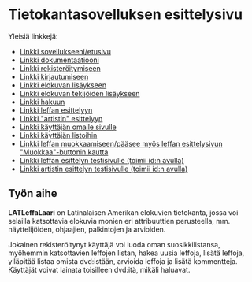 # Tietokantasovelluksen esittelysivu

Yleisiä linkkejä:

* [Linkki sovellukseeni/etusivu](http://iilumme.users.cs.helsinki.fi/tsoha/)
* [Linkki dokumentaatiooni](https://github.com/iilumme/Tsoha-Bootstrap/blob/master/doc/dokumentaatio.pdf)
* [Linkki rekisteröitymiseen](http://iilumme.users.cs.helsinki.fi/tsoha/register)
* [Linkki kirjautumiseen](http://iilumme.users.cs.helsinki.fi/tsoha/login)
* [Linkki elokuvan lisäykseen](http://iilumme.users.cs.helsinki.fi/tsoha/addmovie)
* [Linkki elokuvan tekijöiden lisäykseen](http://iilumme.users.cs.helsinki.fi/tsoha/addmovie/addpeople)
* [Linkki hakuun](http://iilumme.users.cs.helsinki.fi/tsoha/search)
* [Linkki leffan esittelyyn](http://iilumme.users.cs.helsinki.fi/tsoha/movie)
* [Linkki "artistin" esittelyyn](http://iilumme.users.cs.helsinki.fi/tsoha/artist)
* [Linkki käyttäjän omalle sivulle](http://iilumme.users.cs.helsinki.fi/tsoha/mypage)
* [Linkki käyttäjän listoihin](http://iilumme.users.cs.helsinki.fi/tsoha/lists)
* [Linkki leffan muokkaamiseen/pääsee myös leffan esittelysivun "Muokkaa"-buttonin kautta](http://iilumme.users.cs.helsinki.fi/tsoha/movie/edit)
* [Linkki leffan esittelyn testisivulle (toimii id:n avulla)](http://iilumme.users.cs.helsinki.fi/tsoha/movie/1)
* [Linkki artistin esittelyn testisivulle (toimii id:n avulla)](http://iilumme.users.cs.helsinki.fi/tsoha/artist/9)



## Työn aihe

**LATLeffaLaari** on Latinalaisen Amerikan elokuvien tietokanta, jossa voi selailla katsottavia elokuvia monien eri attribuuttien perusteella, mm. näyttelijöiden, ohjaajien, palkintojen ja arvioiden. 

Jokainen rekisteröitynyt käyttäjä voi luoda oman suosikkilistansa, myöhemmin katsottavien leffojen listan, hakea uusia leffoja, lisätä leffoja, ylläpitää listaa omista dvd:istään, arvioida leffoja ja lisätä kommentteja. 
Käyttäjät voivat lainata toisilleen dvd:itä, mikäli haluavat.

